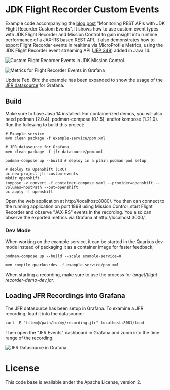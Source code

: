 # JDK Flight Recorder Custom Events

Example code accompanying the [blog post](https://www.morling.dev/blog/rest-api-monitoring-with-custom-jdk-flight-recorder-events/) "Monitoring REST APIs with JDK Flight Recorder Custom Events".
It shows how to use custom event types with JDK Flight Recorder and Mission Control to gain insight into runtime performance of a JAX-RS based REST API.
It also demonstrates how to export Flight Recorder events in realtime via MicroProfile Metrics, using the JDK Flight Recorder event streaming API ([JEP 349](https://openjdk.java.net/jeps/349)) added in Java 14.

![Custom Flight Recorder Events in JDK Mission Control](jfr_jax_rs_events.png)

![Metrics for Flight Recorder Events in Grafana](jfr_grafana.png)

Update Feb. 8th: the example has been expanded to show the usage of the [JFR datasource](https://github.com/rh-jmc-team/jfr-datasource) for Grafana.

## Build

Make sure to have Java 14 installed. For containerized demos, you will also need podman (2.0.4), podman-compose (0.1.5), and/or kompose (1.21.0).
Run the following to build this project:

```shell
# Example service
mvn clean package -f example-service/pom.xml

# JFR datasource for Grafana
mvn clean package -f jfr-datasource/pom.xml

podman-compose up --build # deploy in a plain podman pod setup

# deploy to OpenShift (CRC)
oc new-project jfr-custom-events
mkdir openshift
kompose -v convert -f container-compose.yaml --provider=openshift --volumes=hostPath --out=openshift
oc apply -f openshift
```

Open the web application at http://localhost:8080/.
You then can connect to the running application on port 1898 using Mission Control,
start Flight Recorder and observe "JAX-RS" events in the recording.
You also can observe the exported metrics via Grafana at http://localhost:3000/.

### Dev Mode

When working on the example service, it can be started in the Quarkus dev mode instead of packaging it as a container image for faster feedback;

```shell
podman-compose up --build --scale example-service=0

mvn compile quarkus:dev -f example-service/pom.xml
```

When starting a recording, make sure to use the process for _target/flight-recorder-demo-dev.jar_.

## Loading JFR Recordings into Grafana

The JFR datasource has been setup in Grafana.
To examine a JFR recording, load it into the datasource:

```shell
curl -F "file=@/path/to/my/recording.jfr" localhost:8081/load
```

Then open the "JFR Events" dashboard in Grafana and zoom into the time range of the recording.

![JFR Datasource in Grafana](jfr_datasource.png)

# License

This code base is available ander the Apache License, version 2.
